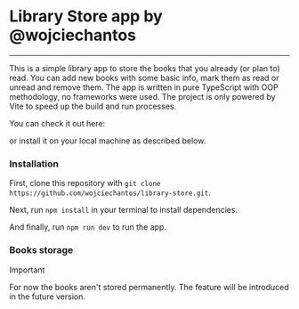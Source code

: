 # Library Store app by @wojciechantos 

---

This is a simple library app to store the books that you already (or plan to) read. You can add new books with some basic info, mark them as read or unread and remove them.
The app is written in pure TypeScript with OOP methodology, no frameworks were used. The project is only powered by Vite to speed up the build and run processes.

You can check it out here:

or install it on your local machine as described below.

### Installation

First, clone this repository with `git clone https://github.com/wojciechantos/library-store.git`.

Next, run `npm install` in your terminal to install dependencies.

And finally, run `npm run dev` to run the app.

### Books storage

> [!IMPORTANT]  
> For now the books aren't stored permanently. The feature will be introduced in the future version. 